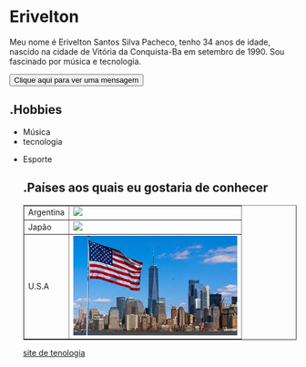 <!DOCTYPE html>
<html lang="en">
<head>
    <meta charset="UTF-8">
    <meta http-equiv="X-UA-compatible" content="IE=edge">
    <meta name="viewport" content="width=device-width, initial-scale=1.0">
    <title>Erivelton</title>
    <link rel="stylesheet" href="estilo.css">
  
</head>
<body>
<h1>Erivelton</h1>
<p>Meu nome é Erivelton Santos Silva Pacheco, tenho 34 anos de idade, nascido na cidade de Vitória da Conquista-Ba em setembro de 1990. Sou fascinado por música e tecnologia.</p>
    <input type="button" onclick="teste('Olá! sejam bem vindos!')" value="Clique aqui para ver uma mensagem">
<h2>.Hobbies</h2>

<ul>
    <li>Música</li>
    <li>tecnologia</p>
    <li>Esporte</p>

<h2>.Países aos quais eu gostaria de conhecer</h2>
<table border=1>
  <tr>
    <td>Argentina</td>
    <td><img src="imagens/argentina.jpeg"></td>
     </tr>
    <td>Japão</td>
    <td><img src="imagens/japao.jpeg"></td>
    </tr>
  <td>U.S.A</td>
<td><img src="USA.jpeg"></td>
</table>
</tr>
<a href="https://www.tecmundo.com.br/">site de tenologia</a>
</html>
